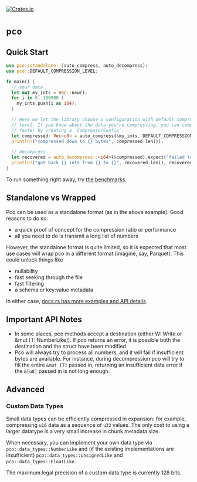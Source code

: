 [![Crates.io][crates-badge]][crates-url]

[crates-badge]: https://img.shields.io/crates/v/pco.svg
[crates-url]: https://crates.io/crates/pco

# `pco`

## Quick Start

```rust
use pco::standalone::{auto_compress, auto_decompress};
use pco::DEFAULT_COMPRESSION_LEVEL;

fn main() {
  // your data
  let mut my_ints = Vec::new();
  for i in 0..100000 {
    my_ints.push(i as i64);
  }

  // Here we let the library choose a configuration with default compression
  // level. If you know about the data you're compressing, you can compress
  // faster by creating a `CompressorConfig`.
  let compressed: Vec<u8> = auto_compress(&my_ints, DEFAULT_COMPRESSION_LEVEL);
  println!("compressed down to {} bytes", compressed.len());

  // decompress
  let recovered = auto_decompress::<i64>(&compressed).expect("failed to decompress");
  println!("got back {} ints from {} to {}", recovered.len(), recovered[0], recovered.last().unwrap());
}
```

To run something right away, try
[the benchmarks](../bench/README.md).

## Standalone vs Wrapped

Pco can be used as a standalone format (as in the above example).
Good reasons to do so:
* a quick proof of concept for the compression ratio or performance
* all you need to do is transmit a long list of numbers

However, the standalone format is quite limited, so it is expected that most
use cases will wrap pco in a different format (imagine, say, Parquet).
This could unlock things like
* nullability
* fast seeking through the file
* fast filtering
* a schema or key:value metadata

In either case,
[docs.rs has more examples and API details](https://docs.rs/pco/).

## Important API Notes

* In some places, pco methods accept a destination (either W: Write or &mut [T: NumberLike]).
If pco returns an error, it is possible both the destination and the struct
have been modified.
* Pco will always try to process all numbers, and it will fail if insufficient bytes are
available. For instance, during decompression pco will try to fill the entire `&mut [T]`
passed in, returning an insufficient data error if the `&[u8]` passed in is not long enough.

## Advanced

### Custom Data Types

Small data types can be efficiently compressed in expansion:
for example, compressing `u16` data as a sequence of `u32`
values.  The only cost to using a larger datatype is a very small
increase in chunk metadata size.

When necessary, you can implement your own data type via
`pco::data_types::NumberLike` and (if the existing
implementations are insufficient)
`pco::data_types::UnsignedLike` and
`pco::data_types::FloatLike`.

The maximum legal precision of a custom data type is currently 128 bits.
